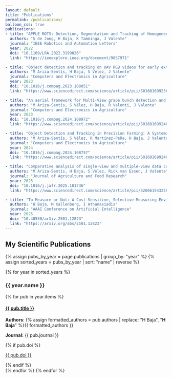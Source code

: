 ```yaml
---
layout: default
title: "Publications"
permalink: /publications/
balloon_css: true
publications:
- title: "APPLE MOTS: Detection, Segmentation and Tracking of Homogeneous Objects Using MOTS"
  authors: "S de Jong, H Baja, K Tamminga, J Valente"
  journal: "IEEE Robotics and Automation Letters"
  year: 2022
  doi: "10.1109/LRA.2022.3199026"
  link: "https://ieeexplore.ieee.org/document/9857971"

- title: "Object detection and tracking on UAV RGB videos for early extraction of grape phenotypic traits"
  authors: "M Ariza-Sentís, H Baja, S Vélez, J Valente"
  journal: "Computers and Electronics in Agriculture"
  year: 2023
  doi: "10.1016/j.compag.2023.108051"
  link: "https://www.sciencedirect.com/science/article/pii/S0168169923004398"

- title: "An aerial framework for Multi-View grape bunch detection and route Optimization using ACO"
  authors: "M Ariza-Sentís, S Vélez, H Baja, R Valenti, J Valente"
  journal: "Computers and Electronics in Agriculture"
  year: 2023
  doi: "10.1016/j.compag.2024.108972"
  link: "https://www.sciencedirect.com/science/article/pii/S0168169924003636"

- title: "Object Detection and Tracking in Precision Farming: A Systematic Review"
  authors: "M Ariza-Sentís, S Vélez, R Martínez-Peña, H Baja, J Valente"
  journal: "Computers and Electronics in Agriculture"
  year: 2024
  doi: "10.1016/j.compag.2024.108757"
  link: "https://www.sciencedirect.com/science/article/pii/S0168169924001480"

- title: "Comparative analysis of single-view and multiple-view data collection strategies for detecting partially-occluded grape bunches: Field trials"
  authors: "M Ariza-Sentís, H Baja, S Vélez, Rick van Essen, J Valente"
  journal: "Journal of Agriculture and Food Research"
  year: 2025
  doi: "10.1016/j.jafr.2025.101736"
  link: "https://www.sciencedirect.com/science/article/pii/S2666154325001073"

- title: "To Measure or Not: A Cost-Sensitive, Selective Measuring Environment for Agricultural Management Decisions with Reinforcement Learning"
  authors: "H Baja, M Kallenberg, I Athanasiadis"
  journal: "AAAI Conference on Artificial Intelligence"
  year: 2025
  doi: "10.48550/arXiv.2501.12823"
  link: "https://arxiv.org/abs/2501.12823"
---
```


<h2>My Scientific Publications</h2>

{% assign pubs_by_year = page.publications | group_by: "year" %}
{% assign sorted_years = pubs_by_year | sort: "name" | reverse %}

{% for year in sorted_years %}
<div class="publication-year">
  <h3>{{ year.name }}</h3>
</div>

{% for pub in year.items %}
<div class="publication-entry">
  <h4><a href="{{ pub.link }}" target="_blank" rel="noopener noreferrer">{{ pub.title }}</a></h4>
  <p><strong>Authors</strong>: {% assign formatted_authors = pub.authors | replace: "H Baja", "<strong>H Baja</strong>" %}{{ formatted_authors }}</p>
  <p><strong>Journal:</strong> {{ pub.journal }}</p>

  {% if pub.doi %}
  <p><a class="doi-link" href="https://doi.org/{{ pub.doi }}" target="_blank" rel="noopener noreferrer"><i class="fa-solid fa-up-right-from-square"></i>{{ pub.doi }}</a></p>
  {% endif %}
</div>
{% endfor %}
{% endfor %}
